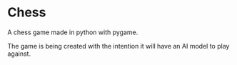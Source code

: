 # Chess
 
 A chess game made in python with pygame.
 
 The game is being created with the intention it will have an AI model to play against.
